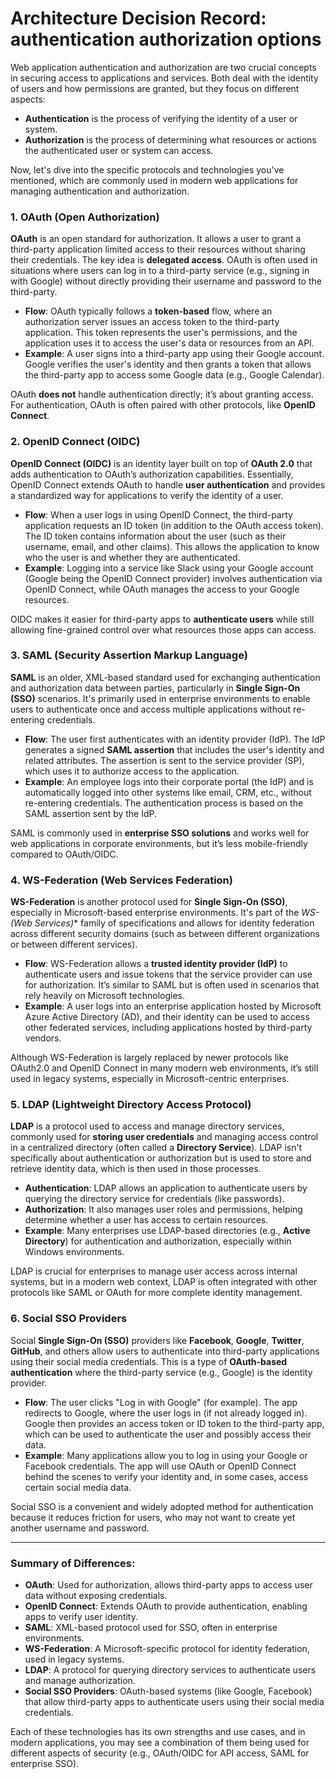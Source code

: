 # Architecture Decision Record: authentication authorization options

<!--

ChatGPT prompt:

Explain web application authentication authorization. 

Describe:  OAuth, OpenID Connect, SAML, WS-Federation, LDAP, Social SSO Providers.

-->

Web application authentication and authorization are two crucial concepts in securing access to applications and services. Both deal with the identity of users and how permissions are granted, but they focus on different aspects:

- **Authentication** is the process of verifying the identity of a user or system.
- **Authorization** is the process of determining what resources or actions the authenticated user or system can access.

Now, let's dive into the specific protocols and technologies you've mentioned, which are commonly used in modern web applications for managing authentication and authorization.

### 1. **OAuth (Open Authorization)**

**OAuth** is an open standard for authorization. It allows a user to grant a third-party application limited access to their resources without sharing their credentials. The key idea is **delegated access**. OAuth is often used in situations where users can log in to a third-party service (e.g., signing in with Google) without directly providing their username and password to the third-party.

- **Flow**: OAuth typically follows a **token-based** flow, where an authorization server issues an access token to the third-party application. This token represents the user's permissions, and the application uses it to access the user's data or resources from an API.
- **Example**: A user signs into a third-party app using their Google account. Google verifies the user's identity and then grants a token that allows the third-party app to access some Google data (e.g., Google Calendar).

OAuth **does not** handle authentication directly; it’s about granting access. For authentication, OAuth is often paired with other protocols, like **OpenID Connect**.

### 2. **OpenID Connect (OIDC)**

**OpenID Connect (OIDC)** is an identity layer built on top of **OAuth 2.0** that adds authentication to OAuth’s authorization capabilities. Essentially, OpenID Connect extends OAuth to handle **user authentication** and provides a standardized way for applications to verify the identity of a user.

- **Flow**: When a user logs in using OpenID Connect, the third-party application requests an ID token (in addition to the OAuth access token). The ID token contains information about the user (such as their username, email, and other claims). This allows the application to know who the user is and whether they are authenticated.
- **Example**: Logging into a service like Slack using your Google account (Google being the OpenID Connect provider) involves authentication via OpenID Connect, while OAuth manages the access to your Google resources.

OIDC makes it easier for third-party apps to **authenticate users** while still allowing fine-grained control over what resources those apps can access.

### 3. **SAML (Security Assertion Markup Language)**

**SAML** is an older, XML-based standard used for exchanging authentication and authorization data between parties, particularly in **Single Sign-On (SSO)** scenarios. It's primarily used in enterprise environments to enable users to authenticate once and access multiple applications without re-entering credentials.

- **Flow**: The user first authenticates with an identity provider (IdP). The IdP generates a signed **SAML assertion** that includes the user's identity and related attributes. The assertion is sent to the service provider (SP), which uses it to authorize access to the application.
- **Example**: An employee logs into their corporate portal (the IdP) and is automatically logged into other systems like email, CRM, etc., without re-entering credentials. The authentication process is based on the SAML assertion sent by the IdP.

SAML is commonly used in **enterprise SSO solutions** and works well for web applications in corporate environments, but it’s less mobile-friendly compared to OAuth/OIDC.

### 4. **WS-Federation (Web Services Federation)**

**WS-Federation** is another protocol used for **Single Sign-On (SSO)**, especially in Microsoft-based enterprise environments. It's part of the **WS-* (Web Services)** family of specifications and allows for identity federation across different security domains (such as between different organizations or between different services).

- **Flow**: WS-Federation allows a **trusted identity provider (IdP)** to authenticate users and issue tokens that the service provider can use for authorization. It’s similar to SAML but is often used in scenarios that rely heavily on Microsoft technologies.
- **Example**: A user logs into an enterprise application hosted by Microsoft Azure Active Directory (AD), and their identity can be used to access other federated services, including applications hosted by third-party vendors.

Although WS-Federation is largely replaced by newer protocols like OAuth2.0 and OpenID Connect in many modern web environments, it’s still used in legacy systems, especially in Microsoft-centric enterprises.

### 5. **LDAP (Lightweight Directory Access Protocol)**

**LDAP** is a protocol used to access and manage directory services, commonly used for **storing user credentials** and managing access control in a centralized directory (often called a **Directory Service**). LDAP isn't specifically about authentication or authorization but is used to store and retrieve identity data, which is then used in those processes.

- **Authentication**: LDAP allows an application to authenticate users by querying the directory service for credentials (like passwords).
- **Authorization**: It also manages user roles and permissions, helping determine whether a user has access to certain resources.
- **Example**: Many enterprises use LDAP-based directories (e.g., **Active Directory**) for authentication and authorization, especially within Windows environments.

LDAP is crucial for enterprises to manage user access across internal systems, but in a modern web context, LDAP is often integrated with other protocols like SAML or OAuth for more complete identity management.

### 6. **Social SSO Providers**

Social **Single Sign-On (SSO)** providers like **Facebook**, **Google**, **Twitter**, **GitHub**, and others allow users to authenticate into third-party applications using their social media credentials. This is a type of **OAuth-based authentication** where the third-party service (e.g., Google) is the identity provider.

- **Flow**: The user clicks "Log in with Google" (for example). The app redirects to Google, where the user logs in (if not already logged in). Google then provides an access token or ID token to the third-party app, which can be used to authenticate the user and possibly access their data.
- **Example**: Many applications allow you to log in using your Google or Facebook credentials. The app will use OAuth or OpenID Connect behind the scenes to verify your identity and, in some cases, access certain social media data.

Social SSO is a convenient and widely adopted method for authentication because it reduces friction for users, who may not want to create yet another username and password.

---

### Summary of Differences:

- **OAuth**: Used for authorization, allows third-party apps to access user data without exposing credentials.
- **OpenID Connect**: Extends OAuth to provide authentication, enabling apps to verify user identity.
- **SAML**: XML-based protocol used for SSO, often in enterprise environments.
- **WS-Federation**: A Microsoft-specific protocol for identity federation, used in legacy systems.
- **LDAP**: A protocol for querying directory services to authenticate users and manage authorization.
- **Social SSO Providers**: OAuth-based systems (like Google, Facebook) that allow third-party apps to authenticate users using their social media credentials.

Each of these technologies has its own strengths and use cases, and in modern applications, you may see a combination of them being used for different aspects of security (e.g., OAuth/OIDC for API access, SAML for enterprise SSO).
